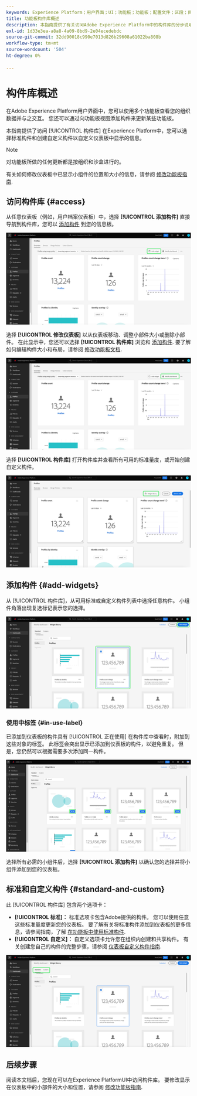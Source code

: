 ```yaml
---
keywords: Experience Platform；用户界面；UI；功能板；功能板；配置文件；区段；目标；许可证使用情况
title: 功能板构件库概述
description: 本指南提供了有关访问Adobe Experience Platform中的构件库的分步说明。
exl-id: 1d33e3ea-a8a8-4a09-8bd9-2e04ecedebdc
source-git-commit: 32dd90018c990e7013d826b29608a61022ba808b
workflow-type: tm+mt
source-wordcount: '504'
ht-degree: 0%

---
```


# 构件库概述

在Adobe Experience Platform用户界面中，您可以使用多个功能板查看您的组织数据并与之交互。 您还可以通过向功能板视图添加构件来更新某些功能板。

本指南提供了访问 [!UICONTROL 构件库] 在Experience Platform中，您可以选择标准构件和创建自定义构件以自定义仪表板中显示的信息。

>[!NOTE]
>
>对功能板所做的任何更新都是按组织和沙盒进行的。

有关如何修改仪表板中已显示小组件的位置和大小的信息，请参阅 [修改功能板指南](modify.md).

## 访问构件库 {#access}

从任意仪表板（例如，用户档案仪表板）中，选择 **[!UICONTROL 添加构件]** 直接导航到构件库，您可以 [添加构件](#add-widgets) 到您的信息板。

![突出显示添加小组件按钮的用户档案仪表板概述选项卡。](../images/customization/profiles-overview-add-widget.png)

选择 **[!UICONTROL 修改仪表板]** 以从仪表板移动、调整小部件大小或删除小部件。 在此显示中，您还可以选择 **[!UICONTROL 构件库]** 浏览和 [添加构件](#add-widgets). 要了解如何编辑构件大小和布局，请参阅 [修改功能板文档](./modify.md).

![突出显示“修改”功能板的“配置文件”功能板概述。](../images/customization/modify-dashboard.png)

选择 **[!UICONTROL 构件库]** 打开构件库并查看所有可用的标准量度，或开始创建自定义构件。

![修改仪表板视图，其中突出显示了构件库。](../images/customization/widget-library-button.png)

## 添加构件 {#add-widgets}

从 [!UICONTROL 构件库]，从可用标准或自定义构件列表中选择任意构件。 小组件角落出现复选标记表示您的选择。

![突出显示具有选定小部件和复选标记的小部件库。](../images/customization/confirm-selected-widget-to-add.png)

### 使用中标签 {#in-use-label}

已添加到仪表板的构件具有 [!UICONTROL 正在使用] 在构件库中查看时，附加到这些对象的标签。 此标签会突出显示已添加到仪表板的构件，以避免重复。 但是，您仍然可以根据需要多次添加同一构件。

![突出显示了使用中标签的小组件库。](../images/customization/in-use-label.png)

选择所有必需的小组件后，选择 **[!UICONTROL 添加构件]** 以确认您的选择并将小组件添加到您的仪表板。

## 标准和自定义构件 {#standard-and-custom}

此 [!UICONTROL 构件库] 包含两个选项卡：

* **[!UICONTROL 标准]：** 标准选项卡包含Adobe提供的构件。 您可以使用任意这些标准量度更新您的仪表板。 要了解有关将标准构件添加到仪表板的更多信息，请参阅指南，了解 [在功能板中使用标准构件](standard-widgets.md).
* **[!UICONTROL 自定义]：** 自定义选项卡允许您在组织内创建和共享构件。 有关创建您自己的构件的完整步骤，请参阅 [仪表板自定义构件指南](custom-widgets.md).

![突出显示标准和自定义选项卡的小组件库。](../images/customization/widget-library.png)

## 后续步骤

阅读本文档后，您现在可以在Experience PlatformUI中访问构件库。 要修改显示在仪表板中的小部件的大小和位置，请参阅 [修改功能板指南](modify.md).
